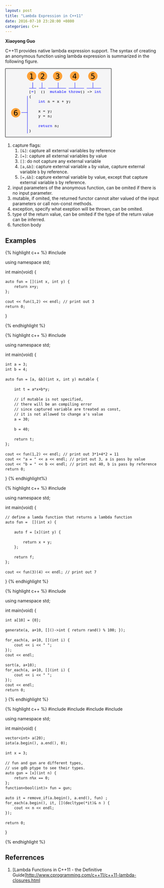 ```yaml
---
layout: post
title: "Lambda Expression in C++11"
date: 2016-07-10 23:28:00 +0800
categories: C++
---
```


**Xiaoyong Guo**

C++11 provides native lambda expression support.
The syntax of creating an anonymous function 
using lambda expression is summarized in the following figure.

![C++ lambda](/image/cpp_lambda.png)

1. capture flags: 
    1. `[&]`: capture all external variables by reference 
    2. `[=]`: capture all external variables by value
    3. `[]`: do not capture any external variable
    4. `[a,&b]`: capture external variable `a` by value, capture external variable `b` by reference.
    5. `[=,&b]`: capture external variable by value, except that capture external variable `b` by reference.
2. input parameters of the anonymous function, can be omited if there is no input parameter.
3. mutable, if omited, the returned functor cannot alter valued of the input parameters or call non-const methods.
4. exception, specify what exeption will be thrown, can be omited. 
5. type of the return value, can be omited if the type of the return value can be inferred.
6. function body 

## Examples

{% highlight c++ %}
#include <iostream>

using namespace std;

int main(void) {

    auto fun = [](int x, int y) {
        return x+y;
    };

    cout << fun(1,2) << endl; // print out 3
    return 0;
}

{% endhighlight %}


{% highlight c++ %}
#include <iostream>

using namespace std;

int main(void) {

    int a = 3;
    int b = 4;

    auto fun = [a, &b](int x, int y) mutable {

        int t = a*x+b*y;

        // if mutable is not specified,
        // there will be an compiling error
        // since captured variable are treated as const,
        // it is not allowed to change a's value
        a = 30; 

        b = 40;

        return t;
    };

    cout << fun(1,2) << endl; // print out 3*1+4*2 = 11
    cout << "a = " << a << endl; // print out 3, a is pass by value
    cout << "b = " << b << endl; // print out 40, b is pass by reference
    return 0;
}
{% endhighlight%}

{% highlight c++ %}
#include <iostream>

using namespace std;

int main(void) {

    // define a lamda function that returns a lambda function
    auto fun =  [](int x) {

        auto f = [x](int y) {

            return x + y;
        };

        return f;
    };

    cout << fun(3)(4) << endl; // print out 7
}
{% endhighlight %}

{% highlight c++ %}
#include <iostream>

using namespace std;

int main(void) {

    int a[10] = {0};

    generate(a, a+10, []()->int { return rand() % 100; });

    for_each(a, a+10, [](int i) {
        cout << i << " ";
    });
    cout << endl;

    sort(a, a+10);
    for_each(a, a+10, [](int i) {
        cout << i << " ";
    });
    cout << endl;
    return 0;
}
{% endhighlight %}

{% highlight c++ %}
#include <vector>
#include <iostream>
#include <algorithm>
#include <functional>

using namespace std;


int main(void) {

    vector<int> a(20);
    iota(a.begin(), a.end(), 0);

    int x = 3;

    // fun and gun are different types,
    // use gdb ptype to see their types.
    auto gun = [x](int n) {
        return n%x == 0;
    };
    function<bool(int)> fun = gun;

    auto it = remove_if(a.begin(), a.end(), fun) ;
    for_each(a.begin(), it, [](decltype(*it)& n ) {
        cout << n << endl;
    });

    return 0;
}


{% endhighlight %}

## Referrences
1. [Lambda Functions in C++11 - the Definitive Guide]http://www.cprogramming.com/c++11/c++11-lambda-closures.html

